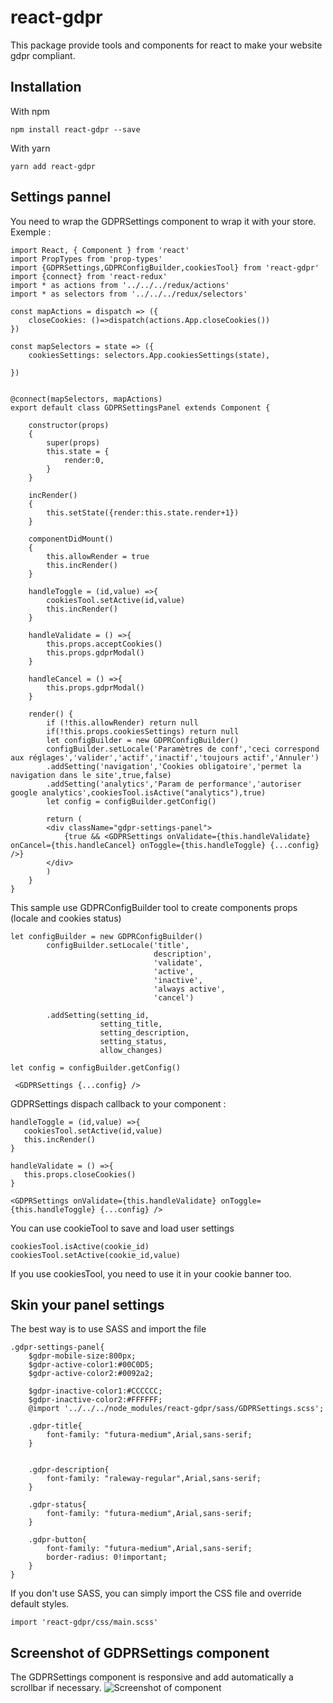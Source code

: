 # react-gdpr

This package provide tools and components for react to make your website gdpr compliant.

## Installation

With npm

```
npm install react-gdpr --save
```

With yarn

```
yarn add react-gdpr
```

## Settings pannel

You need to wrap the GDPRSettings component to wrap it with your store.
Exemple :

```
import React, { Component } from 'react'
import PropTypes from 'prop-types'
import {GDPRSettings,GDPRConfigBuilder,cookiesTool} from 'react-gdpr'
import {connect} from 'react-redux'
import * as actions from '../../../redux/actions'
import * as selectors from '../../../redux/selectors'

const mapActions = dispatch => ({
    closeCookies: ()=>dispatch(actions.App.closeCookies())
})

const mapSelectors = state => ({
    cookiesSettings: selectors.App.cookiesSettings(state),

})


@connect(mapSelectors, mapActions)
export default class GDPRSettingsPanel extends Component {

    constructor(props)
    {
        super(props)
        this.state = {
            render:0,
        }
    }

    incRender()
    {
        this.setState({render:this.state.render+1})
    }

    componentDidMount()
    {
        this.allowRender = true
        this.incRender()
    }

    handleToggle = (id,value) =>{
        cookiesTool.setActive(id,value)
        this.incRender()
    }

    handleValidate = () =>{
        this.props.acceptCookies()
        this.props.gdprModal()
    }

    handleCancel = () =>{
        this.props.gdprModal()
    }

    render() {
        if (!this.allowRender) return null
        if(!this.props.cookiesSettings) return null
        let configBuilder = new GDPRConfigBuilder()
        configBuilder.setLocale('Paramètres de conf','ceci correspond aux réglages','valider','actif','inactif','toujours actif','Annuler')
        .addSetting('navigation','Cookies obligatoire','permet la navigation dans le site',true,false)
        .addSetting('analytics','Param de performance','autoriser google analytics',cookiesTool.isActive("analytics"),true)
        let config = configBuilder.getConfig()

        return (
        <div className="gdpr-settings-panel">
            {true && <GDPRSettings onValidate={this.handleValidate} onCancel={this.handleCancel} onToggle={this.handleToggle} {...config} />}
        </div>
        )
    }
}
```

This sample use GDPRConfigBuilder tool to create components props (locale and cookies status)

```
let configBuilder = new GDPRConfigBuilder()
        configBuilder.setLocale('title',
                                description',
                                'validate',
                                'active',
                                'inactive',
                                'always active',
                                'cancel')

        .addSetting(setting_id,
                    setting_title,
                    setting_description,
                    setting_status,
                    allow_changes)

let config = configBuilder.getConfig()

 <GDPRSettings {...config} />
```

GDPRSettings dispach callback to your component :

```
handleToggle = (id,value) =>{
   cookiesTool.setActive(id,value)
   this.incRender()
}

handleValidate = () =>{
   this.props.closeCookies()
}

<GDPRSettings onValidate={this.handleValidate} onToggle={this.handleToggle} {...config} />
```

You can use cookieTool to save and load user settings

```
cookiesTool.isActive(cookie_id)
cookiesTool.setActive(cookie_id,value)
```

If you use cookiesTool, you need to use it in your cookie banner too.

## Skin your panel settings

The best way is to use SASS and import the file

```
.gdpr-settings-panel{
    $gdpr-mobile-size:800px;
    $gdpr-active-color1:#00C0D5;
    $gdpr-active-color2:#0092a2;

    $gdpr-inactive-color1:#CCCCCC;
    $gdpr-inactive-color2:#FFFFFF;
    @import '../../../node_modules/react-gdpr/sass/GDPRSettings.scss';

    .gdpr-title{
        font-family: "futura-medium",Arial,sans-serif;
    }


    .gdpr-description{
        font-family: "raleway-regular",Arial,sans-serif;
    }

    .gdpr-status{
        font-family: "futura-medium",Arial,sans-serif;
    }

    .gdpr-button{
        font-family: "futura-medium",Arial,sans-serif;
        border-radius: 0!important;
    }
}
```

If you don't use SASS, you can simply import the CSS file and override default styles.

```
import 'react-gdpr/css/main.scss'
```

## Screenshot of GDPRSettings component

The GDPRSettings component is responsive and add automatically a scrollbar if necessary.
![Screenshot of component](https://raw.githubusercontent.com/jsellam/react-gdpr/master/doc/capture.png)
